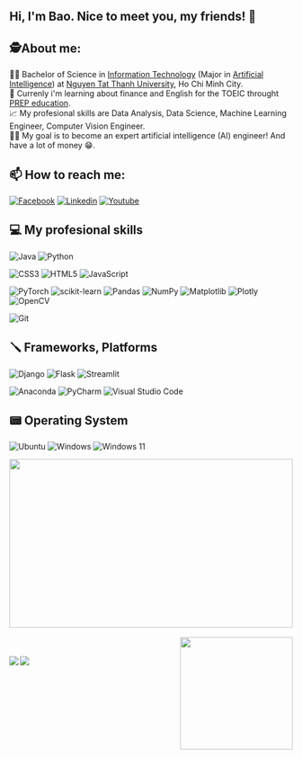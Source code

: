 ## Hi, I'm Bao. Nice to meet you, my friends! 🙋
## 🕵️About me:
  🧑‍🎓 Bachelor of Science in [Information Technology](https://www.youtube.com/watch?v=XZrckLYqdys) (Major in [Artificial Intelligence](https://www.youtube.com/watch?v=c0m6yaGlZh4)) at [Nguyen Tat Thanh University](https://ntt.edu.vn/), Ho Chi Minh City. <br>
  📖 Currenly i'm learning about finance and English for the TOEIC throught [PREP education](https://prepedu.com/vi/). <br/>
  📈 My profesional skills are Data Analysis, Data Science, Machine Learning Engineer, Computer Vision Engineer.<br/>
  🧗‍♂ My goal is to become an expert artificial intelligence (AI) engineer! And have a lot of money 😁.
## 📫 How to reach me: 

[![Facebook](https://img.shields.io/badge/Facebook-%231877F2.svg?style=for-the-badge&logo=Facebook&logoColor=white)](https://www.facebook.com/giabao661)
[![Linkedin](https://img.shields.io/badge/linkedin-%230077B5.svg?style=for-the-badge&logo=linkedin&logoColor=white)](https://www.linkedin.com/in/giabaoDS/)
[![Youtube](https://img.shields.io/badge/YouTube-%23FF0000.svg?style=for-the-badge&logo=YouTube&logoColor=white)](https://www.youtube.com/@giabao1710)


## 💻 My profesional skills
![Java](https://img.shields.io/badge/java-%23ED8B00.svg?style=for-the-badge&logo=openjdk&logoColor=white)
![Python](https://img.shields.io/badge/python-3670A0?style=for-the-badge&logo=python&logoColor=ffdd54)

![CSS3](https://img.shields.io/badge/css3-%231572B6.svg?style=for-the-badge&logo=css3&logoColor=white)
![HTML5](https://img.shields.io/badge/html5-%23E34F26.svg?style=for-the-badge&logo=html5&logoColor=white)
![JavaScript](https://img.shields.io/badge/javascript-%23323330.svg?style=for-the-badge&logo=javascript&logoColor=%23F7DF1E)

![PyTorch](https://img.shields.io/badge/PyTorch-%23EE4C2C.svg?style=for-the-badge&logo=PyTorch&logoColor=white)
![scikit-learn](https://img.shields.io/badge/scikit--learn-%23F7931E.svg?style=for-the-badge&logo=scikit-learn&logoColor=white)
![Pandas](https://img.shields.io/badge/pandas-%23150458.svg?style=for-the-badge&logo=pandas&logoColor=white)
![NumPy](https://img.shields.io/badge/numpy-%23013243.svg?style=for-the-badge&logo=numpy&logoColor=white)
![Matplotlib](https://img.shields.io/badge/Matplotlib-%23ffffff.svg?style=for-the-badge&logo=Matplotlib&logoColor=black)
![Plotly](https://img.shields.io/badge/Plotly-%233F4F75.svg?style=for-the-badge&logo=plotly&logoColor=white)
![OpenCV](https://img.shields.io/badge/opencv-%23white.svg?style=for-the-badge&logo=opencv&logoColor=white)

![Git](https://img.shields.io/badge/git-%23F05033.svg?style=for-the-badge&logo=git&logoColor=white)
## 🪛 Frameworks, Platforms
![Django](https://img.shields.io/badge/django-%23092E20.svg?style=for-the-badge&logo=django&logoColor=white)
![Flask](https://img.shields.io/badge/flask-%23000.svg?style=for-the-badge&logo=flask&logoColor=white)
![Streamlit](https://img.shields.io/badge/Streamlit-%23FE4B4B.svg?style=for-the-badge&logo=streamlit&logoColor=white)

![Anaconda](https://img.shields.io/badge/Anaconda-%2344A833.svg?style=for-the-badge&logo=anaconda&logoColor=white)
![PyCharm](https://img.shields.io/badge/pycharm-143?style=for-the-badge&logo=pycharm&logoColor=black&color=black&labelColor=green)
![Visual Studio Code](https://img.shields.io/badge/Visual%20Studio%20Code-0078d7.svg?style=for-the-badge&logo=visual-studio-code&logoColor=white)

## 📟 Operating System
![Ubuntu](https://img.shields.io/badge/Ubuntu-E95420?style=for-the-badge&logo=ubuntu&logoColor=white)
![Windows](https://img.shields.io/badge/Windows-0078D6?style=for-the-badge&logo=windows&logoColor=white)
![Windows 11](https://img.shields.io/badge/Windows%2011-%230079d5.svg?style=for-the-badge&logo=Windows%2011&logoColor=white)

<a href="https://github.com/malrins1710">
  <img height=300  width=100% align="center" src="https://github-readme-stats.vercel.app/api?username=malrins1710&show_icons=true&theme=prussian&hide=contribs,prs" />
</a>
<br/><br/>
<a href="https://github.com/malrins1710">
  <img height=200 align="right" src="https://github-readme-stats.vercel.app/api/top-langs?username=malrins1710&layout=compact&langs_count=8&theme=algolia" />
</a>
<br/><br/>
<a href="https://github.com/malrins1710/Titanic_ML">
  <img align="left" src="https://github-readme-stats.vercel.app/api/pin/?username=malrins1710&repo=Titanic_ML&theme=ambient_gradient" />
</a>
<a href="https://github.com/malrins1710/Python">
  <img align="left" src="https://github-readme-stats.vercel.app/api/pin/?username=malrins1710&repo=Python&theme=ambient_gradient" />
</a>


  

